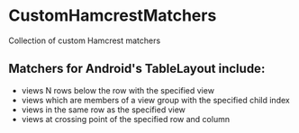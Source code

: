 # CustomHamcrestMatchers
Collection of custom Hamcrest matchers

## Matchers for Android's TableLayout include:
- views N rows below the row with the specified view
- views which are members of a view group with the specified child index
- views in the same row as the specified view
- views at crossing point of the specified row and column

